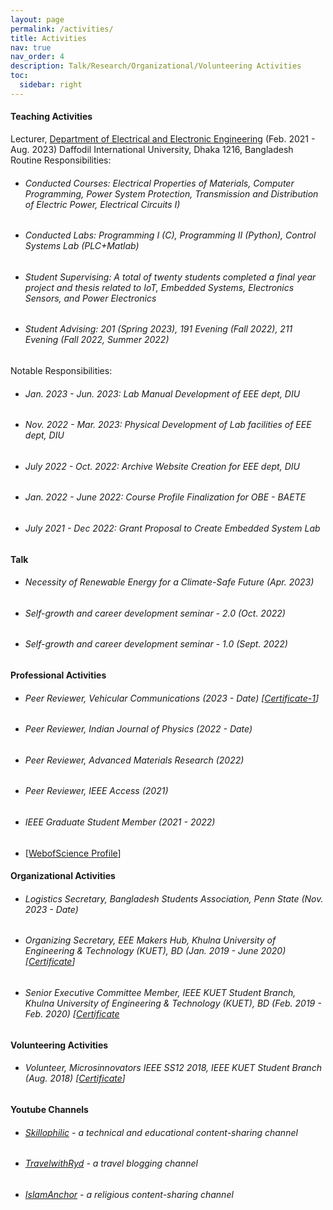 ```yaml
---
layout: page
permalink: /activities/
title: Activities
nav: true
nav_order: 4
description: Talk/Research/Organizational/Volunteering Activities
toc:
  sidebar: right
---
```


#### Teaching Activities
Lecturer, [Department of Electrical and Electronic Engineering](https://daffodilvarsity.edu.bd/department/eee) (Feb. 2021 - Aug. 2023)
Daffodil International University, Dhaka 1216, Bangladesh
Routine Responsibilities:
* ###### Conducted Courses: Electrical Properties of Materials, Computer Programming, Power System Protection, Transmission and Distribution of Electric Power, Electrical Circuits I)
* ###### Conducted Labs: Programming I (C), Programming II (Python), Control Systems Lab (PLC+Matlab)
* ###### Student Supervising: A total of twenty students completed a final year project and thesis related to IoT, Embedded Systems, Electronics Sensors, and Power Electronics
* ###### Student Advising: 201 (Spring 2023), 191 Evening (Fall 2022), 211 Evening (Fall 2022, Summer 2022)
Notable Responsibilities:
* ###### Jan. 2023  - Jun. 2023: Lab Manual Development of EEE dept, DIU
* ###### Nov. 2022 - Mar. 2023: Physical Development of Lab facilities of EEE dept, DIU
* ###### July 2022 - Oct. 2022: Archive Website Creation for EEE dept, DIU
* ###### Jan. 2022 - June 2022: Course Profile  Finalization for OBE - BAETE
* ###### July 2021 - Dec 2022: Grant Proposal to Create Embedded System Lab


#### Talk
* ###### Necessity of Renewable Energy for a Climate-Safe Future (Apr. 2023)
* ###### Self-growth and career development seminar - 2.0 (Oct. 2022)
* ###### Self-growth and career development seminar - 1.0 (Sept. 2022)

#### Professional Activities 
* ###### Peer Reviewer, Vehicular Communications (2023 - Date) [[Certificate-1](https://drive.google.com/file/d/1tCMZ-DqYNZo9b0l3Kz64S3yeo-fLj3Z0/view)]
* ###### Peer Reviewer, Indian Journal of Physics (2022 - Date)
* ###### Peer Reviewer, Advanced Materials Research (2022)
* ###### Peer Reviewer, IEEE Access (2021)
* ###### IEEE Graduate Student Member (2021 - 2022)
* [[WebofScience Profile](https://www.webofscience.com/wos/author/rid/ABS-4864-2022)]

#### Organizational Activities
* ###### Logistics Secretary, Bangladesh Students Association, Penn State (Nov. 2023 - Date)
* ###### Organizing Secretary, EEE Makers Hub, Khulna University of Engineering & Technology (KUET), BD (Jan. 2019 - June 2020) [[Certificate](https://drive.google.com/file/d/1N_lfiA064l9k-P8hsJ3u2qGlyocYs6Hp/view)]
* ###### Senior Executive Committee Member, IEEE KUET Student Branch, Khulna University of Engineering & Technology (KUET), BD (Feb. 2019 - Feb. 2020) [[Certificate](https://drive.google.com/file/d/1APjMjKoPCoAEBG5Angtl48ipGNNOeStK/view)

#### Volunteering Activities
* ###### Volunteer, Microsinnovators IEEE SS12 2018, IEEE KUET Student Branch (Aug. 2018) [[Certificate](https://drive.google.com/file/d/1JF5lFoGr7mBvuDJUjf4fVuHl9ZS2209H/view)]

#### Youtube Channels
* ###### [Skillophilic](https://www.youtube.com/channel/UCQ85JYoh40PFxtot98je3ZA) - a technical and educational content-sharing channel 
* ###### [TravelwithRyd](https://www.youtube.com/channel/UC6NWjLlA1ca-znrWTFzqddQ) - a travel blogging channel
* ###### [IslamAnchor](https://www.youtube.com/channel/UCtEFOZIKXuM8Iushj97ASTA) - a religious content-sharing channel

